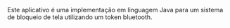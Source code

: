 Este aplicativo é uma implementação em linguagem Java para um sistema de bloqueio de tela utilizando um token bluetooth.
